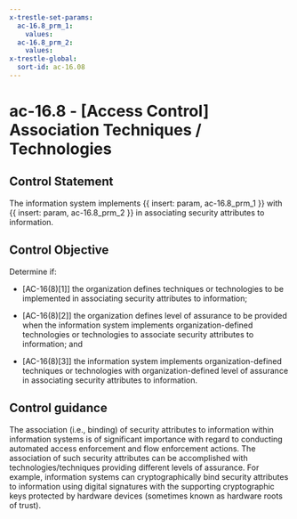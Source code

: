 ```yaml
---
x-trestle-set-params:
  ac-16.8_prm_1:
    values:
  ac-16.8_prm_2:
    values:
x-trestle-global:
  sort-id: ac-16.08
---
```


# ac-16.8 - \[Access Control\] Association Techniques / Technologies

## Control Statement

The information system implements {{ insert: param, ac-16.8_prm_1 }} with {{ insert: param, ac-16.8_prm_2 }} in associating security attributes to information.

## Control Objective

Determine if:

- \[AC-16(8)[1]\] the organization defines techniques or technologies to be implemented in associating security attributes to information;

- \[AC-16(8)[2]\] the organization defines level of assurance to be provided when the information system implements organization-defined technologies or technologies to associate security attributes to information; and

- \[AC-16(8)[3]\] the information system implements organization-defined techniques or technologies with organization-defined level of assurance in associating security attributes to information.

## Control guidance

The association (i.e., binding) of security attributes to information within information systems is of significant importance with regard to conducting automated access enforcement and flow enforcement actions. The association of such security attributes can be accomplished with technologies/techniques providing different levels of assurance. For example, information systems can cryptographically bind security attributes to information using digital signatures with the supporting cryptographic keys protected by hardware devices (sometimes known as hardware roots of trust).
